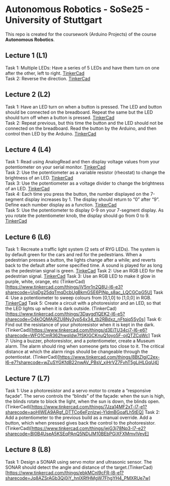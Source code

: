 # Autonomous Robotics - SoSe25 - University of Stuttgart

This repo is created for the coursework (Arduino Projects) of the course **Autonomous Robotics**.

## Lecture 1 (L1)

Task 1: Multiple LEDs: Have a series of 5 LEDs and have them turn on one after the other, left to right. [TinkerCad](https://www.tinkercad.com/things/hJ8QkMwGQ4i-l1-e1?sharecode=ZooWZIA-ulrS_A3c_1gAO2oXOQa8n0Dvl2nE6Hozyzo)<br/>
Task 2: Reverse the direction. [TinkerCad](https://www.tinkercad.com/things/bI464ocoWES-l1-e2?sharecode=e6RfK87S02WrCVi7zC1SgisBqahaVf68Xb9hgtgvAb8)<br/>

## Lecture 2 (L2)

Task 1: Have an LED turn on when a button is pressed. The LED and button should be connected on the breadboard. Repeat the same but the LED should turn  off when a button is pressed. [TinkerCad](https://www.tinkercad.com/things/ajPgSZU56MF-l2-e1?sharecode=RgMfGx5hiCPHcDj_zhd_OJZI9Fr0bAxvV4WpuuqnhP8)<br/>
Task 2: Repeat previous, but this time the button and the LED should not be connected on the breadboard. Read the button by the Arduino, and then control then LED by the Arduino. [TinkerCad](https://www.tinkercad.com/things/hnib7FmlpS2-l2-e2?sharecode=dn9LQhNcbJ1YYELoTBB9S8Bn8FbzMgPpwA7o9qlBOrA) <br/>

## Lecture 4 (L4)

Task 1: Read using AnalogRead and then display voltage values from your potentiometer on your serial monitor. [TinkerCad](https://www.tinkercad.com/things/5EOeyrrYFJD-l4-e1?sharecode=M3vBqhe5XnSQc5XdXnw9cGKBE4mlKYNn0_nb2eTpyUk)<br/> 
Task 2: Use the potentiometer as a variable resistor (rheostat) to change the brightness of an LED. [TinkerCad](https://www.tinkercad.com/things/1sTSvuVBoZm-l4-e2?sharecode=6T3plzTSAMWlc1Ht7YTPOyNe6qsd61gbp3f1tH9MoPM)<br/>
Task 3: Use the potentiometer as a voltage divider to change the brightness of an LED. [TinkerCad](https://www.tinkercad.com/things/icCvKBsOocl-l4-e3?sharecode=Ubf5kkhAJhFSgs-qaqCn_yuvXQFYSnWXBejOOC1Yn9s)<br/>
Task 4: Each time you press the button, the number displayed on the 7-segment display increases by 1. The display should return to “0” after “9”. Define each number display as a function. [TinkerCad](https://www.tinkercad.com/things/4PAccsg1uu6-l4-e4?sharecode=CapoOvxodorFzS1dZZ2VJQrauTSGstR067wIkgCp8P8)<br/>
Task 5: Use the potentiometer to display 0-9 on your 7-segment display. As you rotate the potentiometer knob, the display should go from 0 to 9. [TinkerCad](https://www.tinkercad.com/things/5gGIqWsQ5SX-l4-e5?sharecode=XMnYzKcSOReT-5qyNVVjyb1sCQxHd0QnshevsfN3N9g)<br/>

## Lecture 6 (L6)
Task 1: Recreate a traffic light system (2 sets of RYG LEDs). The system is by default green for the cars and red for the pedestrians. When a pedestrian presses a button, the lights change after a while; and reverts back to the default after some specified time. A sound is played for as long as the pedestrian signal is green. [TinkeCad](https://www.tinkercad.com/things/fQc7a6GmkT8-l6-e1?sharecode=LEyYZ-lkkpnBymJxyu3Z0cpqBbyCgg6UwcRkW5zzqrk)
Task 2: Use an RGB LED for the pedestrian signal. [TinkerCad](https://www.tinkercad.com/things/kXappy6Xs52-l6-e2?sharecode=kGg1CQsxhN0q7CDnr1d_ZvqJnVmJ-r5hL_6yeRPlioQ)
Task 3: Use an RGB LED to make it glow in purple, white, orange, etc (TinkerCad)[https://www.tinkercad.com/things/iV5nr1n2Q8U-l6-e3?sharecode=UjqDg25dqTmqDcbUgBkmGSE6PlNp_s8ac_LQCGCpG5U]
Task 4: Use a potentiometer to sweep colours from [0,1,0] to [1,0,0] in RGB. [TinkerCad](https://www.tinkercad.com/things/26zWguSU4IT-l6-e4?sharecode=jyP4HkH_PsF_LFhRsHZ4Y5RcpWNczzD5UyQbnj2g9uo)
Task 5: Create a circuit with a photoresistor and an LED, so that the LED lights up when it is dark outside. (TinkerCad)[https://www.tinkercad.com/things/3Davgd1QEK2-l6-e5?sharecode=O4kOQMAjRZU8Ny3yp54x34_tb2RBdxz_nFtqjq5Sy0s]
Task 6: Find out the resistance of your photoresistor when it is kept in the dark. (TinkerCad)[https://www.tinkercad.com/things/d3EiTU34cj7-l6-e6?sharecode=WFO1CmR362hwqIdw7fSKIGCKnuQ1oyo5F-ojQTZCqWc]
Task 7: Using a buzzer, photoresistor, and a potentiometer, create a Museum alarm. The alarm should ring when someone gets too close to it. The critical distance at which the alarm rings should be changeable through the potentiostat. (TinkerCad)[https://www.tinkercad.com/things/8BtZlgjC2ex-l6-e7?sharecode=wZuSYGKfdB22nwAV_PBsV_xiHrVZ7FvhT5gLiHLGqU4]

## Lecture 7 (L7)
Task 1: Use a photoresistor and a servo motor to create a “responsive façade”. The servo controls the “blinds” of the façade: when the sun is high, the blinds rotate to block the light, when the sun is down, the blinds open. (TinkerCad)[https://www.tinkercad.com/things/7Jza14MF2xT-l7-e1?sharecode=aoHIWEA9ARgf_DTTCo6eFznIzwj-YIdmBGoafLh5tEQ]
Task 2: Add a potentiometer to the previous build as a manual override. Add a button, which when pressed gives back the control to the photoresistor. (TinkerCad)[https://www.tinkercad.com/things/jejG3j78Np3-l7-e2?sharecode=Bl0B4UseA5KSEqPAnQ5NDjJM10BEbPGiXFXMmvIVeyE]

## Lecture 8 (L8)
Task 1: Design a SONAR using servo motor and ultrasonic sensor. The SONAR should detect the angle and distance of the target.(TinkerCad)[https://www.tinkercad.com/things/ebkMCnl9cFR-l8-e1?sharecode=Jq8AZSrAGb3Qj0iY_hnlXRfHMgW7FhgYH4_PMXRUe7w]